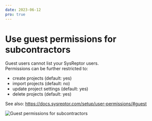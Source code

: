 ```yaml
---
date: 2023-06-12
pro: true
---
```


# Use guest permissions for subcontractors
Guest users cannot list your SysReptor users.  
Permissions can be further restricted to:

 * create projects (default: yes)
 * import projects (default: no)
 * update project settings (default: yes)
 * delete projects (default: yes)

See also: https://docs.sysreptor.com/setup/user-permissions/#guest

![Guest permissions for subcontractors](/images/show/subcontractors.png)
